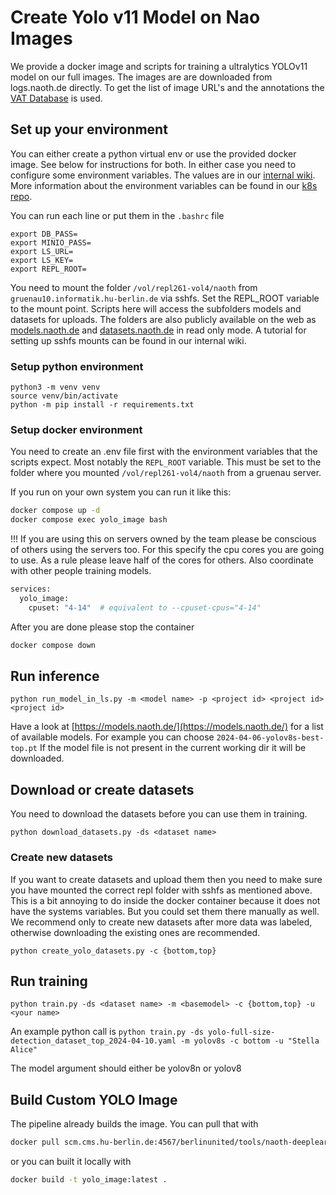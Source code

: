 # Create Yolo v11 Model on Nao Images
We provide a docker image and scripts for training a ultralytics YOLOv11 model on our full images. The images are are downloaded from logs.naoth.de directly. To get the list of image URL's and the annotations the [VAT Database](https://github.com/efcy/visual_analytics) is used.

## Set up your environment
You can either create a python virtual env or use the provided docker image. See below for instructions for both. In either case you need to configure some environment variables. The values are in our [internal wiki](https://scm.cms.hu-berlin.de/berlinunited/orga/-/wikis/team/Accounts). More information about the environment variables can be found in our [k8s repo](https://scm.cms.hu-berlin.de/berlinunited/projects/k8s-cluster).

You can run each line or put them in the `.bashrc` file
```
export DB_PASS=
export MINIO_PASS=
export LS_URL=
export LS_KEY=
export REPL_ROOT=
```

You need to mount the folder `/vol/repl261-vol4/naoth` from `gruenau10.informatik.hu-berlin.de` via sshfs. Set the REPL_ROOT variable to the mount point. Scripts here will access the subfolders models and datasets for uploads. The folders are also publicly available on the web as [models.naoth.de](models.naoth.de) and [datasets.naoth.de](datasets.naoth.de) in read only mode. A tutorial for setting up sshfs mounts can be found in our internal wiki.

### Setup python environment
```
python3 -m venv venv
source venv/bin/activate
python -m pip install -r requirements.txt
```

### Setup docker environment
You need to create an .env file first with the environment variables that the scripts expect. Most notably the `REPL_ROOT` variable. This must be set to the folder where you mounted `/vol/repl261-vol4/naoth` from a gruenau server.

If you run on your own system you can run it like this:
```bash
docker compose up -d
docker compose exec yolo_image bash
```

!!! If you are using this on servers owned by the team please be conscious of others using the servers too. For this specify the cpu cores you are going to use. As a rule please leave half of the cores for others. Also coordinate with other people training models.
```bash
services:
  yolo_image:
    cpuset: "4-14"  # equivalent to --cpuset-cpus="4-14"
```

After you are done please stop the container
```bash
docker compose down
```

## Run inference
```
python run_model_in_ls.py -m <model name> -p <project id> <project id> <project id>
```
Have a look at [https://models.naoth.de/](https://models.naoth.de/) for a list of available models. For example you can choose `2024-04-06-yolov8s-best-top.pt`
If the model file is not present in the current working dir it will be downloaded.

## Download or create datasets
You need to download the datasets before you can use them in training.
```
python download_datasets.py -ds <dataset name>
```

### Create new datasets
If you want to create datasets and upload them then you need to make sure you have mounted the correct repl folder with sshfs as mentioned above. This is a bit annoying to do inside the docker container because it does not have the systems variables. But you could set them there manually as well. We recommend only to create new datasets after more data was labeled, otherwise downloading the existing ones are recommended.
```
python create_yolo_datasets.py -c {bottom,top}
```

## Run training
```
python train.py -ds <dataset name> -m <basemodel> -c {bottom,top} -u <your name>
```
An example python call is `python train.py -ds yolo-full-size-detection_dataset_top_2024-04-10.yaml -m yolov8s -c bottom -u "Stella Alice"`

The model argument should either be yolov8n or yolov8


## Build Custom YOLO Image
The pipeline already builds the image. You can pull that with
```bash
docker pull scm.cms.hu-berlin.de:4567/berlinunited/tools/naoth-deeplearning/yolo_image:latest
```
or you can built it locally with
```bash
docker build -t yolo_image:latest .
```
